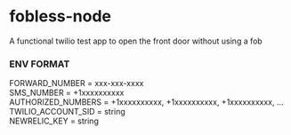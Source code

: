 # fobless-node


A functional twilio test app to open the front door without using a fob

### ENV FORMAT
FORWARD_NUMBER = xxx-xxx-xxxx <br>
SMS_NUMBER = +1xxxxxxxxxx <br>
AUTHORIZED_NUMBERS = +1xxxxxxxxxx, +1xxxxxxxxxx, +1xxxxxxxxxx, ... <br>
TWILIO_ACCOUNT_SID = string <br>
NEWRELIC_KEY = string <br>
